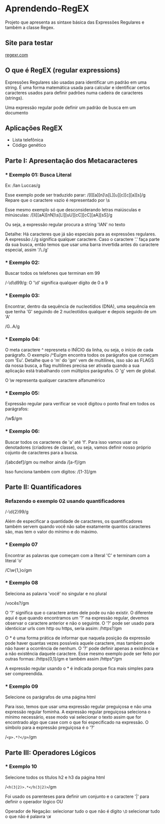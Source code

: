 # Aprendendo-RegEX
Projeto que apresenta as sintaxe básica das Expressões Regulares e também a classe Regex.

## Site para testar

[regexr.com](https://regexr.com/)

## O que é RegEX (regular expressions)
Expressões Regulares são usadas para identificar um padrão em uma string. É uma forma matemática usada para calcular e identificar certos caracteres usados para definir padrões numa cadeira de caracteres (strings).

Uma expressão regular pode definir um padrão de busca em um documento

## Aplicações RegEX
* Lista telefônica
* Código genético

## Parte I: Apresentação dos Metacaracteres
### * Exemplo 01: Busca Literal

Ex: /Ian Luccas/g

Esse exemplo pode ser traduzido parar: /[I][a][n]\s[L][u][c][c][a][s]/g Repare que o caractere vazio é representado por \s

Esse mesmo exemplo só que desconsiderando letras maiúsculas e minúsculas: /[Ii][aA][nN]\s[Ll][uU][cC][cC][aA][sS]/g

Ou seja, a expressão regular procura a string 'IAN' no texto

Detalhe: Há caracteres que já são especiais para as expressões regulares. A expressão /./g significa qualquer caractere. Caso o caractere '.' faça parte da sua busca, então temos que usar uma barra invertida antes do caractere especial, assim '/\\\./g'

### * Exemplo 02: 

Buscar todos os telefones que terminan em 99

/-\d\d99/g: O '\d' significa qualquer dígito de 0 a 9

### * Exemplo 03: 

Encontrar, dentro da sequência de nucleotídios (DNA), uma sequência em que tenha 'G' seguindo de 2 nucleotídos qualquer e depois seguido de um 'A'

/G..A/g

### * Exemplo 04:
O meta caractere ^ represneta o INÍCIO da linha, ou seja, o início de cada parágrafo. O exemplo /^Eu/gm encontra todos os parágrafos que começam com 'Eu'. Detalhe que o 'm' do 'gm' vem de multilines, isso são as FLAGS da nossa busca, a flag multilines precisa ser ativada quando a sua aplicação está trabalhando com múltiplos parágrafos. O 'g' vem de global.

O \w representa qualquer caractere alfanumérico

### * Exemplo 05:

Expressão regular para verificar se você digitou o ponto final em todos os parágrafos:

/\w$/gm

### * Exemplo 06: 

Buscar todos os caracteres de 'a' até 'f'. Para isso vamos usar os denotadores (criadores de classe), ou seja, vamos definir nosso próprio cojunto de caracteres para a bucsa.

/[abcdef]/gm ou melhor ainda /[a-f]/gm

Isso funciona também com dígitos: /[1-3]/gm
    
## Parte II: Quantificadores

### Refazendo o exemplo 02 usando quantificadores

/-\d{2}99/g

Além  de especificar a quantidade de caracteres, os quantificadores também servem quando você não sabe exatamente quantos caracteres são, mas tem o valor do mínimo e do máximo.

### * Exemplo 07

Encontrar as palavras que começam com a literal 'C' e terminam com a literal 'o'

/C\w{1,}o/gm

### * Exemplo 08

Seleciona as palavra 'você' no singular e no plural

/vocês?/gm

O '?' significa que o caractere antes dele pode ou não existir. O diferente aqui é que quando encontramos um '?' na expressão regular, devemos observar o caractere anterior e não o seguinte. O '?' pode ser usado para identicicar urls com http ou https, seria assim: /https?/gm

O * é uma forma prática de informar que naquela posição da expressão pode haver quantas vezes possíveis aquele caractere, mas também pode não haver a ocorrência de nenhum. O '?' pode definir apenas a existência e a não existência daquele caractere. Esse mesmo exemplo pode ser feito por outras formas: /https{0,1}/gm e também assim /https*/gm

A expressão regular usando o * é indicada porque fica mais simples para ser compreendida.

### * Exemplo 09

Selecione os parágrafos de uma página html

Para isso, temos que usar uma expressão regular preguiçosa e não uma expressão regular fominha. A expressão regular preguiçosa seleciona o mínimo necessário, esse modo vai selecionar o texto assim que for encontrado algo que case com o que foi especificado na expressão. O símbolo para a expressão preguiçosa é o '?'

/```<p>.*?</p>```/gm

## Parte III: Operadores Lógicos

### * Exemplo 10

Selecione todos os títulos h2 e h3 da página html

/```<h(3|2)>.*</h(3|2)>```/gm

Foi usado os parenteses para definir um conjunto e o caractere '|' para definir o operador lógico OU

Operador de Negação: 
selecionar tudo o que não é dígito ```\D``` 
selecionar tudo o que não é palavra ```\W```
         
      
